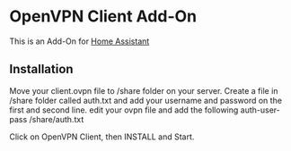 # OpenVPN Client Add-On

This is an Add-On for [Home Assistant](https://www.home-assistant.io) 

## Installation

Move your client.ovpn file to /share folder on your server.
Create a file in /share folder called auth.txt and add your username and password on the first and second line.
edit your ovpn file and add the following auth-user-pass /share/auth.txt

Click on OpenVPN Client, then INSTALL and Start.
